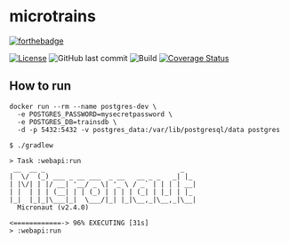 # microtrains

[![forthebadge](https://forthebadge.com/images/badges/made-with-java.svg)](https://forthebadge.com)

[![License](https://img.shields.io/badge/License-Apache%202.0-blue.svg)](https://opensource.org/licenses/Apache-2.0)
![GitHub last commit](https://img.shields.io/github/last-commit/CarloMicieli/microtrains)
![Build](https://github.com/CarloMicieli/microtrains/workflows/build/badge.svg)
[![Coverage Status](https://coveralls.io/repos/github/CarloMicieli/microtrains/badge.svg?branch=main)](https://coveralls.io/github/CarloMicieli/microtrains?branch=main)

## How to run

```
docker run --rm --name postgres-dev \
  -e POSTGRES_PASSWORD=mysecretpassword \
  -e POSTGRES_DB=trainsdb \
  -d -p 5432:5432 -v postgres_data:/var/lib/postgresql/data postgres
```

```
$ ./gradlew

> Task :webapi:run
 __  __ _                                  _   
|  \/  (_) ___ _ __ ___  _ __   __ _ _   _| |_ 
| |\/| | |/ __| '__/ _ \| '_ \ / _` | | | | __|
| |  | | | (__| | | (_) | | | | (_| | |_| | |_ 
|_|  |_|_|\___|_|  \___/|_| |_|\__,_|\__,_|\__|
  Micronaut (v2.4.0)

<============-> 96% EXECUTING [31s]
> :webapi:run
```
